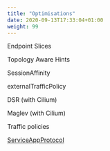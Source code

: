 ```yaml
---
title: "Optimisations"
date: 2020-09-13T17:33:04+01:00
weight: 99
---
```


Endpoint Slices

Topology Aware Hints

SessionAffinity

externalTrafficPolicy

DSR (with Cilium)

Maglev (with Cilium)

Traffic policies

[ServiceAppProtocol ](https://github.com/kubernetes/enhancements/blob/0e4d5df19d396511fe41ed0860b0ab9b96f46a2d/keps/sig-network/1507-app-protocol/README.md#risks-and-mitigations)